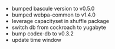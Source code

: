 - bumped bascule version to v0.5.0
- bumped webpa-common to v1.4.0
- leverage capacityset in shuffle package
- switch db from cockroach to yugabyte
- bump codex-db to v0.3.2
- update time window